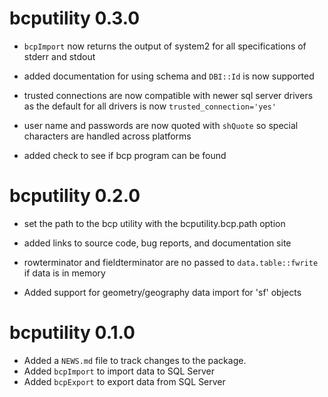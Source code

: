 # bcputility 0.3.0

* `bcpImport` now returns the output of system2 for all specifications of 
stderr and stdout

* added documentation for using schema and `DBI::Id` is now supported

* trusted connections are now compatible with newer sql server drivers as the 
default for all drivers is now `trusted_connection='yes'`

* user name and passwords are now quoted with `shQuote` so special characters 
are handled across platforms

* added check to see if bcp program can be found

# bcputility 0.2.0

* set the path to the bcp utility with the bcputility.bcp.path option

* added links to source code, bug reports, and documentation site

* rowterminator and fieldterminator are no passed to `data.table::fwrite` if data
is in memory

* Added support for geometry/geography data import for 'sf' objects

# bcputility 0.1.0

* Added a `NEWS.md` file to track changes to the package.
* Added `bcpImport` to import data to SQL Server
* Added `bcpExport` to export data from SQL Server
